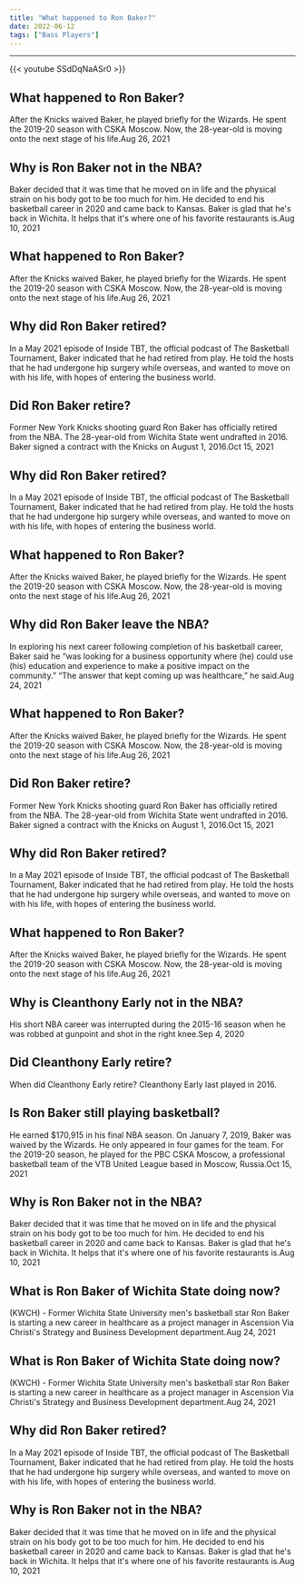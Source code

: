 ```yaml
---
title: "What happened to Ron Baker?"
date: 2022-06-12
tags: ["Bass Players"]
---
```


---
{{< youtube SSdDqNaASr0 >}}
## What happened to Ron Baker?
After the Knicks waived Baker, he played briefly for the Wizards. He spent the 2019-20 season with CSKA Moscow. Now, the 28-year-old is moving onto the next stage of his life.Aug 26, 2021

## Why is Ron Baker not in the NBA?
Baker decided that it was time that he moved on in life and the physical strain on his body got to be too much for him. He decided to end his basketball career in 2020 and came back to Kansas. Baker is glad that he's back in Wichita. It helps that it's where one of his favorite restaurants is.Aug 10, 2021

## What happened to Ron Baker?
After the Knicks waived Baker, he played briefly for the Wizards. He spent the 2019-20 season with CSKA Moscow. Now, the 28-year-old is moving onto the next stage of his life.Aug 26, 2021

## Why did Ron Baker retired?
In a May 2021 episode of Inside TBT, the official podcast of The Basketball Tournament, Baker indicated that he had retired from play. He told the hosts that he had undergone hip surgery while overseas, and wanted to move on with his life, with hopes of entering the business world.

## Did Ron Baker retire?
Former New York Knicks shooting guard Ron Baker has officially retired from the NBA. The 28-year-old from Wichita State went undrafted in 2016. Baker signed a contract with the Knicks on August 1, 2016.Oct 15, 2021

## Why did Ron Baker retired?
In a May 2021 episode of Inside TBT, the official podcast of The Basketball Tournament, Baker indicated that he had retired from play. He told the hosts that he had undergone hip surgery while overseas, and wanted to move on with his life, with hopes of entering the business world.

## What happened to Ron Baker?
After the Knicks waived Baker, he played briefly for the Wizards. He spent the 2019-20 season with CSKA Moscow. Now, the 28-year-old is moving onto the next stage of his life.Aug 26, 2021

## Why did Ron Baker leave the NBA?
In exploring his next career following completion of his basketball career, Baker said he “was looking for a business opportunity where (he) could use (his) education and experience to make a positive impact on the community.” “The answer that kept coming up was healthcare,” he said.Aug 24, 2021

## What happened to Ron Baker?
After the Knicks waived Baker, he played briefly for the Wizards. He spent the 2019-20 season with CSKA Moscow. Now, the 28-year-old is moving onto the next stage of his life.Aug 26, 2021

## Did Ron Baker retire?
Former New York Knicks shooting guard Ron Baker has officially retired from the NBA. The 28-year-old from Wichita State went undrafted in 2016. Baker signed a contract with the Knicks on August 1, 2016.Oct 15, 2021

## Why did Ron Baker retired?
In a May 2021 episode of Inside TBT, the official podcast of The Basketball Tournament, Baker indicated that he had retired from play. He told the hosts that he had undergone hip surgery while overseas, and wanted to move on with his life, with hopes of entering the business world.

## What happened to Ron Baker?
After the Knicks waived Baker, he played briefly for the Wizards. He spent the 2019-20 season with CSKA Moscow. Now, the 28-year-old is moving onto the next stage of his life.Aug 26, 2021

## Why is Cleanthony Early not in the NBA?
His short NBA career was interrupted during the 2015-16 season when he was robbed at gunpoint and shot in the right knee.Sep 4, 2020

## Did Cleanthony Early retire?
When did Cleanthony Early retire? Cleanthony Early last played in 2016.

## Is Ron Baker still playing basketball?
He earned $170,915 in his final NBA season. On January 7, 2019, Baker was waived by the Wizards. He only appeared in four games for the team. For the 2019-20 season, he played for the PBC CSKA Moscow, a professional basketball team of the VTB United League based in Moscow, Russia.Oct 15, 2021

## Why is Ron Baker not in the NBA?
Baker decided that it was time that he moved on in life and the physical strain on his body got to be too much for him. He decided to end his basketball career in 2020 and came back to Kansas. Baker is glad that he's back in Wichita. It helps that it's where one of his favorite restaurants is.Aug 10, 2021

## What is Ron Baker of Wichita State doing now?
(KWCH) - Former Wichita State University men's basketball star Ron Baker is starting a new career in healthcare as a project manager in Ascension Via Christi's Strategy and Business Development department.Aug 24, 2021

## What is Ron Baker of Wichita State doing now?
(KWCH) - Former Wichita State University men's basketball star Ron Baker is starting a new career in healthcare as a project manager in Ascension Via Christi's Strategy and Business Development department.Aug 24, 2021

## Why did Ron Baker retired?
In a May 2021 episode of Inside TBT, the official podcast of The Basketball Tournament, Baker indicated that he had retired from play. He told the hosts that he had undergone hip surgery while overseas, and wanted to move on with his life, with hopes of entering the business world.

## Why is Ron Baker not in the NBA?
Baker decided that it was time that he moved on in life and the physical strain on his body got to be too much for him. He decided to end his basketball career in 2020 and came back to Kansas. Baker is glad that he's back in Wichita. It helps that it's where one of his favorite restaurants is.Aug 10, 2021

